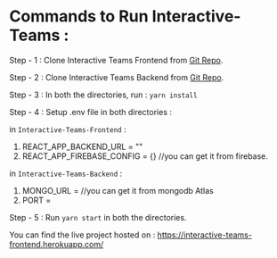 # Commands to Run Interactive-Teams :

Step - 1 : Clone Interactive Teams Frontend from [Git Repo](https://github.com/respawner8/Interactive-Teams-Frontend).

Step - 2 : Clone Interactive Teams Backend from [Git Repo](https://github.com/respawner8/Interactive-Teams-Backend).

Step - 3 : In both the directories, run : `yarn install`

Step - 4 : Setup .env file in both directories :

in  `Interactive-Teams-Frontend` :

1. REACT_APP_BACKEND_URL = ""
2. REACT_APP_FIREBASE_CONFIG = {} //you can get it from firebase.

in  `Interactive-Teams-Backend` :

1. MONGO_URL =      //you can get it from mongodb Atlas
2. PORT =

Step - 5 : Run `yarn start` in both the directories.



You can find the live project hosted on : https://interactive-teams-frontend.herokuapp.com/


